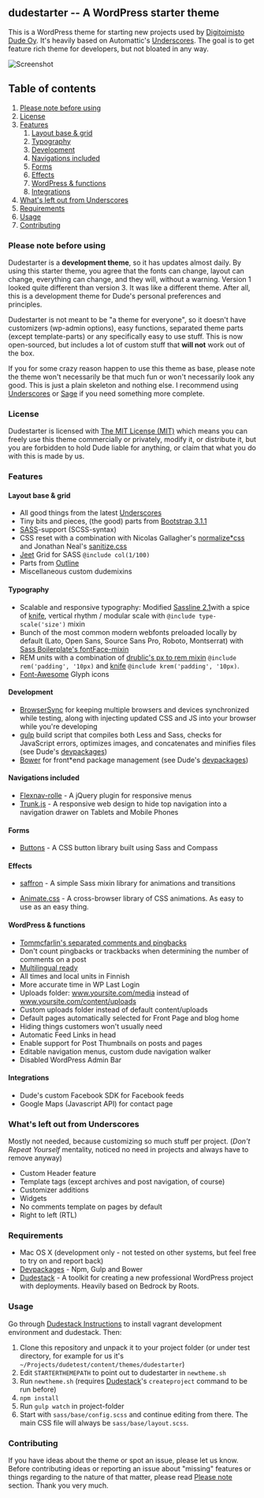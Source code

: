 ## dudestarter -- A WordPress starter theme

This is a WordPress theme for starting new projects used by [Digitoimisto Dude Oy](https://www.dude.fi). It's heavily based on Automattic's [Underscores](https://github.com/Automattic/_s). The goal is to get feature rich theme for developers, but not bloated in any way.

![](https://pbs.twimg.com/media/CMTIcEOXAAEEvf_.png:large "Screenshot")

## Table of contents

1. [Please note before using](#please-note-before-using)
2. [License](#license)
3. [Features](#features)
    1. [Layout base & grid](#layout-base--grid)
    2. [Typography](#typography)
    3. [Development](#development)
    4. [Navigations included](#navigations-included)
    5. [Forms](#forms)
    6. [Effects](#effects)
    7. [WordPress & functions](#wordpress--functions)
    8. [Integrations](#integrations)
4. [What's left out from Underscores](#whats-left-out-from-underscores)
5. [Requirements](#requirements)
6. [Usage](#usage)
6. [Contributing](#contributing)

### Please note before using

Dudestarter is a **development theme**, so it has updates almost daily. By using this starter theme, you agree that the fonts can change, layout can change, everything can change, and they will, without a warning. Version 1 looked quite different than version 3. It was like a different theme. After all, this is a development theme for Dude's personal preferences and principles.

Dudestarter is not meant to be "a theme for everyone", so it doesn't have customizers (wp-admin options), easy functions, separated theme parts (except template-parts) or any specifically easy to use stuff. This is now open-sourced, but includes a lot of custom stuff that **will not** work out of the box.

If you for some crazy reason happen to use this theme as base, please note the theme won't necessarily be that much fun or won't necessarily look any good. This is just a plain skeleton and nothing else. I recommend using [Underscores](https://github.com/Automattic/_s) or [Sage](https://roots.io/sage/) if you need something more complete.

### License

Dudestarter is licensed with [The MIT License (MIT)](http://choosealicense.com/licenses/mit/) which means you can freely use this theme commercially or privately, modify it, or distribute it, but you are forbidden to hold Dude liable for anything, or claim that what you do with this is made by us.

### Features

#### Layout base & grid

* All good things from the latest [Underscores](https://github.com/Automattic/_s)
* Tiny bits and pieces, (the good) parts from [Bootstrap 3.1.1](https://github.com/twbs/bootstrap)
* [SASS](http://sass-lang.com/)-support (SCSS-syntax)
* CSS reset with a combination with Nicolas Gallagher's [normalize*css](https://github.com/necolas/normalize.css/) and Jonathan Neal's [sanitize.css](https://github.com/jonathantneal/sanitize.css)
* [Jeet](https://github.com/mojotech/jeet) Grid for SASS `@include col(1/100)`
* Parts from [Outline](https://github.com/matt-harris/outline)
* Miscellaneous custom dudemixins

#### Typography

* Scalable and responsive typography: Modified [Sassline 2.1](https://github.com/designbyjake/sassline)with a spice of [knife](https://github.com/Pushplaybang/knife), vertical rhythm / modular scale with `@include type-scale('size')` mixin
* Bunch of the most common modern webfonts preloaded locally by default (Lato, Open Sans, Source Sans Pro, Roboto, Montserrat) with [Sass Boilerplate's fontFace-mixin](https://github.com/magnetikonline/sassboilerplate/blob/master/fontface.scss)
* REM units with a combination of [drublic's px to rem mixin](https://github.com/drublic/Sass-Mixins/blob/master/partials/_rem.scss) `@include rem('padding', '10px)` and [knife](https://github.com/Pushplaybang/knife)  `@include krem('padding', '10px)`.
* [Font-Awesome](https://github.com/FortAwesome/Font-Awesome) Glyph icons

#### Development

* [BrowserSync](http://www.browsersync.io/) for keeping multiple browsers and devices synchronized while testing, along with injecting updated CSS and JS into your browser while you're developing
* [gulp](http://gulpjs.com/) build script that compiles both Less and Sass, checks for JavaScript errors, optimizes images, and concatenates and minifies files (see Dude's [devpackages](https://github.com/digitoimistodude/devpackages))
* [Bower](http://bower.io/) for front*end package management (see Dude's [devpackages](https://github.com/digitoimistodude/devpackages))

#### Navigations included

- [Flexnav-rolle](https://github.com/ronilaukkarinen/flexnav-rolle) - A jQuery plugin for responsive menus
- [Trunk.js](http://www.roblukedesign.com/trunk/trunk.html) - A responsive web design to hide top navigation into a navigation drawer on Tablets and Mobile Phones

#### Forms

* [Buttons](https://github.com/alexwolfe/Buttons) - A CSS button library built using Sass and Compass

#### Effects

* [saffron](https://github.com/colindresj/saffron) - A simple Sass mixin library for animations and transitions
- [Animate.css](http://daneden.github.io/animate.css/) - A cross-browser library of CSS animations. As easy to use as an easy thing.

#### WordPress & functions

* [Tommcfarlin's separated comments and pingbacks](https://gist.github.com/tommcfarlin/083f9a1212b872015e38)
* Don't count pingbacks or trackbacks when determining the number of comments on a post
* [Multilingual ready](https://roots.io/wpml/)
* All times and local units in Finnish
* More accurate time in WP Last Login
* Uploads folder: www.yoursite.com/media instead of www.yoursite.com/content/uploads
* Custom uploads folder instead of default content/uploads
* Default pages automatically selected for Front Page and blog home
* Hiding things customers won't usually need
* Automatic Feed Links in head
* Enable support for Post Thumbnails on posts and pages
* Editable navigation menus, custom dude navigation walker
* Disabled WordPress Admin Bar

#### Integrations 

* Dude's custom Facebook SDK for Facebook feeds
* Google Maps (Javascript API) for contact page

### What's left out from Underscores

Mostly not needed, because customizing so much stuff per project. (*Don't Repeat Yourself* mentality, noticed no need in projects and always have to remove anyway)

* Custom Header feature
* Template tags (except archives and post navigation, of course)
* Customizer additions
* Widgets
* No comments template on pages by default
* Right to left (RTL)

### Requirements

* Mac OS X (development only - not tested on other systems, but feel free to try on and report back)
* [Devpackages](https://github.com/digitoimistodude/devpackages) - Npm, Gulp and Bower
* [Dudestack](https://github.com/digitoimistodude/dudestack) - A toolkit for creating a new professional WordPress project with deployments. Heavily based on Bedrock by Roots.

### Usage

Go through [Dudestack Instructions](https://github.com/digitoimistodude/dudestack-instructions) to install vagrant development environment and dudestack. Then:

1. Clone this repository and unpack it to your project folder (or under test directory, for example for us it's `~/Projects/dudetest/content/themes/dudestarter`)
2. Edit `STARTERTHEMEPATH` to point out to dudestarter in `newtheme.sh`
3. Run `newtheme.sh` (requires [Dudestack](https://github.com/digitoimistodude/dudestack)'s `createproject` command to be run before)
4. `npm install`
5. Run `gulp watch` in project-folder
6. Start with `sass/base/config.scss` and continue editing from there. The main CSS file will always be `sass/base/layout.scss`.

### Contributing

If you have ideas about the theme or spot an issue, please let us know. Before contributing ideas or reporting an issue about "missing" features or things regarding to the nature of that matter, please read [Please note](#please-note-before-using) section. Thank you very much.